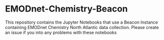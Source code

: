 # EMODnet-Chemistry-Beacon

This repository contains the Jupyter Notebooks that use a Beacon Instance containing EMODnet Chemistry North Atlantic data collection.
Please create an issue if you into any problems with these notebooks
